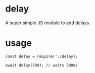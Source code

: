 # delay
A super simple JS module to add delays.

# usage
```
const delay = require('./delay);

await delay(500); // waits 500ms

```